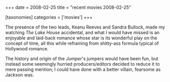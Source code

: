 +++
date = 2008-02-25
title = "recent movies 2008-02-25"

[taxonomies]
categories = ['movies']
+++

The presence of the two leads, Keanu Reeves and Sandra Bullock, made my
watching *The Lake House* accidental, and what I would have missed is an
enjoyable and laid-back romance whose star is its wonderful play on the
concept of time, all this while refraining from shitty-ass formula
typical of Hollywood romance.

The history and origin of the *Jumper*\'s jumpers would have been fun,
but instead some seemingly hurried producers/editors decided to reduce
it to mere passing mention; I could have done with a better villain,
fearsome as Jackson was.
